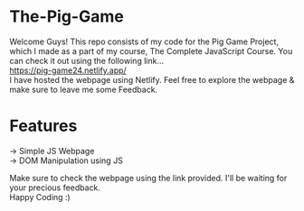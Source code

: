 # The-Pig-Game
Welcome Guys! This repo consists of my code for the Pig Game Project, which I made as a part of my course, The Complete JavaScript Course. You can check it out using the following link...  
https://pig-game24.netlify.app/   
I have hosted the webpage using Netlify. Feel free to explore the webpage & make sure to leave me some Feedback.  

# Features
-> Simple JS Webpage  
-> DOM Manipulation using JS  
  
Make sure to check the webpage using the link provided. I'll be waiting for your precious feedback.  
Happy Coding :)


